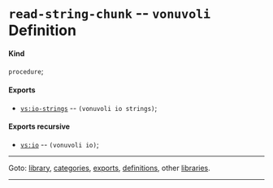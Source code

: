 

<a id='definition__vonuvoli__read-string-chunk'></a>

# `read-string-chunk` -- `vonuvoli` Definition


<a id='definition__vonuvoli__read-string-chunk__kind'></a>

#### Kind

`procedure`;


<a id='definition__vonuvoli__read-string-chunk__exports'></a>

#### Exports

 * [`vs:io-strings`](../../vonuvoli/exports/vs_3a_io-strings.md#export__vonuvoli__vs_3a_io-strings) -- `(vonuvoli io strings)`;


<a id='definition__vonuvoli__read-string-chunk__exports-recursive'></a>

#### Exports recursive

 * [`vs:io`](../../vonuvoli/exports/vs_3a_io.md#export__vonuvoli__vs_3a_io) -- `(vonuvoli io)`;

----

Goto: [library](../../vonuvoli/_index.md#library__vonuvoli), [categories](../../vonuvoli/categories/_index.md#toc__vonuvoli__categories), [exports](../../vonuvoli/exports/_index.md#toc__vonuvoli__exports), [definitions](../../vonuvoli/definitions/_index.md#toc__vonuvoli__definitions), other [libraries](../../_libraries.md#toc__libraries).

----

